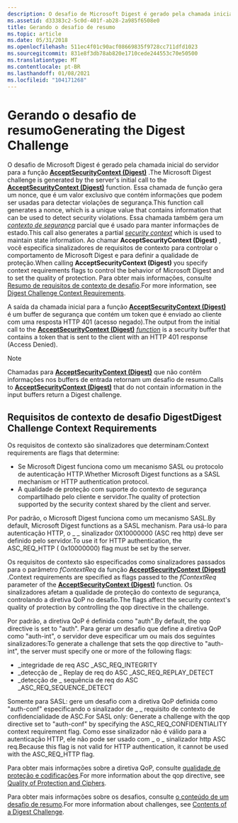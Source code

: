 ```yaml
---
description: O desafio de Microsoft Digest é gerado pela chamada inicial do servidor para a função AcceptSecurityContext (Digest).
ms.assetid: d33383c2-5c0d-401f-ab28-2a985f6508e0
title: Gerando o desafio de resumo
ms.topic: article
ms.date: 05/31/2018
ms.openlocfilehash: 511ec4f01c90acf08669835f9728cc711dfd1023
ms.sourcegitcommit: 831e8f3db78ab820e1710cede244553c70e50500
ms.translationtype: MT
ms.contentlocale: pt-BR
ms.lasthandoff: 01/08/2021
ms.locfileid: "104171268"
---
```

# <a name="generating-the-digest-challenge"></a><span data-ttu-id="abdac-103">Gerando o desafio de resumo</span><span class="sxs-lookup"><span data-stu-id="abdac-103">Generating the Digest Challenge</span></span>

<span data-ttu-id="abdac-104">O desafio de Microsoft Digest é gerado pela chamada inicial do servidor para a função [**AcceptSecurityContext (Digest)**](/windows/win32/api/sspi/nf-sspi-acceptsecuritycontext) .</span><span class="sxs-lookup"><span data-stu-id="abdac-104">The Microsoft Digest challenge is generated by the server's initial call to the [**AcceptSecurityContext (Digest)**](/windows/win32/api/sspi/nf-sspi-acceptsecuritycontext) function.</span></span> <span data-ttu-id="abdac-105">Essa chamada de função gera um nonce, que é um valor exclusivo que contém informações que podem ser usadas para detectar violações de segurança.</span><span class="sxs-lookup"><span data-stu-id="abdac-105">This function call generates a nonce, which is a unique value that contains information that can be used to detect security violations.</span></span> <span data-ttu-id="abdac-106">Essa chamada também gera um [*contexto de segurança*](/windows/desktop/SecGloss/s-gly) parcial que é usado para manter informações de estado.</span><span class="sxs-lookup"><span data-stu-id="abdac-106">This call also generates a partial [*security context*](/windows/desktop/SecGloss/s-gly) which is used to maintain state information.</span></span> <span data-ttu-id="abdac-107">Ao chamar **AcceptSecurityContext (Digest)** , você especifica sinalizadores de requisitos de contexto para controlar o comportamento de Microsoft Digest e para definir a qualidade de proteção.</span><span class="sxs-lookup"><span data-stu-id="abdac-107">When calling **AcceptSecurityContext (Digest)** you specify context requirements flags to control the behavior of Microsoft Digest and to set the quality of protection.</span></span> <span data-ttu-id="abdac-108">Para obter mais informações, consulte [Resumo de requisitos de contexto de desafio](#digest-challenge-context-requirements).</span><span class="sxs-lookup"><span data-stu-id="abdac-108">For more information, see [Digest Challenge Context Requirements](#digest-challenge-context-requirements).</span></span>

<span data-ttu-id="abdac-109">A saída da chamada inicial para a função [**AcceptSecurityContext (Digest)**](/windows/win32/api/sspi/nf-sspi-acceptsecuritycontext) [](/windows/desktop/SecGloss/c-gly) é um buffer de segurança que contém um token que é enviado ao cliente com uma resposta HTTP 401 (acesso negado).</span><span class="sxs-lookup"><span data-stu-id="abdac-109">The output from the initial call to the [**AcceptSecurityContext (Digest)**](/windows/win32/api/sspi/nf-sspi-acceptsecuritycontext) [*function*](/windows/desktop/SecGloss/c-gly) is a security buffer that contains a token that is sent to the client with an HTTP 401 response (Access Denied).</span></span>

> [!Note]  
> <span data-ttu-id="abdac-110">Chamadas para [**AcceptSecurityContext (Digest)**](/windows/win32/api/sspi/nf-sspi-acceptsecuritycontext) que não contêm informações nos buffers de entrada retornam um desafio de resumo.</span><span class="sxs-lookup"><span data-stu-id="abdac-110">Calls to [**AcceptSecurityContext (Digest)**](/windows/win32/api/sspi/nf-sspi-acceptsecuritycontext) that do not contain information in the input buffers return a Digest challenge.</span></span>

 

## <a name="digest-challenge-context-requirements"></a><span data-ttu-id="abdac-111">Requisitos de contexto de desafio Digest</span><span class="sxs-lookup"><span data-stu-id="abdac-111">Digest Challenge Context Requirements</span></span>

<span data-ttu-id="abdac-112">Os requisitos de contexto são sinalizadores que determinam:</span><span class="sxs-lookup"><span data-stu-id="abdac-112">Context requirements are flags that determine:</span></span>

-   <span data-ttu-id="abdac-113">Se Microsoft Digest funciona como um mecanismo SASL ou protocolo de autenticação HTTP.</span><span class="sxs-lookup"><span data-stu-id="abdac-113">Whether Microsoft Digest functions as a SASL mechanism or HTTP authentication protocol.</span></span>
-   <span data-ttu-id="abdac-114">A qualidade de proteção com suporte do contexto de segurança compartilhado pelo cliente e servidor.</span><span class="sxs-lookup"><span data-stu-id="abdac-114">The quality of protection supported by the security context shared by the client and server.</span></span>

<span data-ttu-id="abdac-115">Por padrão, o Microsoft Digest funciona como um mecanismo SASL.</span><span class="sxs-lookup"><span data-stu-id="abdac-115">By default, Microsoft Digest functions as a SASL mechanism.</span></span> <span data-ttu-id="abdac-116">Para usá-lo para autenticação HTTP, o \_ \_ sinalizador 0X10000000 (ASC req http) deve ser definido pelo servidor.</span><span class="sxs-lookup"><span data-stu-id="abdac-116">To use it for HTTP authentication, the ASC\_REQ\_HTTP ( 0x10000000) flag must be set by the server.</span></span>

<span data-ttu-id="abdac-117">Os requisitos de contexto são especificados como sinalizadores passados para o parâmetro *fContextReq* da função [**AcceptSecurityContext (Digest)**](/windows/win32/api/sspi/nf-sspi-acceptsecuritycontext) .</span><span class="sxs-lookup"><span data-stu-id="abdac-117">Context requirements are specified as flags passed to the *fContextReq* parameter of the [**AcceptSecurityContext (Digest)**](/windows/win32/api/sspi/nf-sspi-acceptsecuritycontext) function.</span></span> <span data-ttu-id="abdac-118">Os sinalizadores afetam a qualidade de proteção do contexto de segurança, controlando a diretiva QoP no desafio.</span><span class="sxs-lookup"><span data-stu-id="abdac-118">The flags affect the security context's quality of protection by controlling the qop directive in the challenge.</span></span>

<span data-ttu-id="abdac-119">Por padrão, a diretiva QoP é definida como "auth".</span><span class="sxs-lookup"><span data-stu-id="abdac-119">By default, the qop directive is set to "auth".</span></span> <span data-ttu-id="abdac-120">Para gerar um desafio que define a diretiva QoP como "auth-int", o servidor deve especificar um ou mais dos seguintes sinalizadores:</span><span class="sxs-lookup"><span data-stu-id="abdac-120">To generate a challenge that sets the qop directive to "auth-int", the server must specify one or more of the following flags:</span></span>

-   <span data-ttu-id="abdac-121">\_integridade de req ASC \_</span><span class="sxs-lookup"><span data-stu-id="abdac-121">ASC\_REQ\_INTEGRITY</span></span>
-   <span data-ttu-id="abdac-122">\_detecção de \_ Replay de req do ASC \_</span><span class="sxs-lookup"><span data-stu-id="abdac-122">ASC\_REQ\_REPLAY\_DETECT</span></span>
-   <span data-ttu-id="abdac-123">\_detecção de \_ sequência de req do ASC \_</span><span class="sxs-lookup"><span data-stu-id="abdac-123">ASC\_REQ\_SEQUENCE\_DETECT</span></span>

<span data-ttu-id="abdac-124">Somente para SASL: gere um desafio com a diretiva QoP definida como "auth-conf" especificando o sinalizador de \_ \_ requisito de contexto de confidencialidade de ASC.</span><span class="sxs-lookup"><span data-stu-id="abdac-124">For SASL only: Generate a challenge with the qop directive set to "auth-conf" by specifying the ASC\_REQ\_CONFIDENTIALITY context requirement flag.</span></span> <span data-ttu-id="abdac-125">Como esse sinalizador não é válido para a autenticação HTTP, ele não pode ser usado com \_ o \_ sinalizador http ASC req.</span><span class="sxs-lookup"><span data-stu-id="abdac-125">Because this flag is not valid for HTTP authentication, it cannot be used with the ASC\_REQ\_HTTP flag.</span></span>

<span data-ttu-id="abdac-126">Para obter mais informações sobre a diretiva QoP, consulte [qualidade de proteção e codificações](quality-of-protection-and-ciphers.md).</span><span class="sxs-lookup"><span data-stu-id="abdac-126">For more information about the qop directive, see [Quality of Protection and Ciphers](quality-of-protection-and-ciphers.md).</span></span>

<span data-ttu-id="abdac-127">Para obter mais informações sobre os desafios, consulte [o conteúdo de um desafio de resumo](contents-of-a-digest-challenge.md).</span><span class="sxs-lookup"><span data-stu-id="abdac-127">For more information about challenges, see [Contents of a Digest Challenge](contents-of-a-digest-challenge.md).</span></span>

 

 
